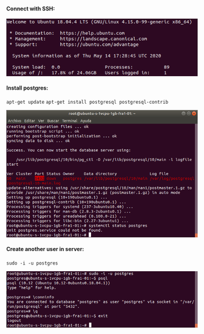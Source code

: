 #### Connect with SSH:

![Image SSH Connect](SSHConnect.png)

#### Install postgres:

`apt-get update`
`apt-get install postgresql postgresql-contrib`

![Image install postgrade](postgresPort5432.png)

#### Create another user in server:

`sudo -i -u postgres`

![Image user postgres](userPostgres.png)